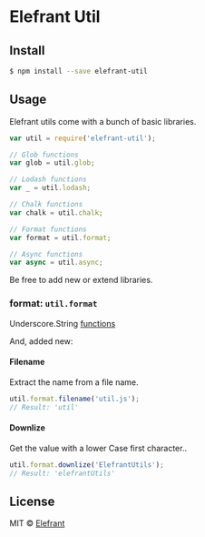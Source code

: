 # Elefrant Util


## Install 

```sh
$ npm install --save elefrant-util
```


## Usage

Elefrant utils come with a bunch of basic libraries.

```js
var util = require('elefrant-util');

// Glob functions
var glob = util.glob;

// Lodash functions
var _ = util.lodash;

// Chalk functions
var chalk = util.chalk;

// Format functions
var format = util.format;

// Async functions
var async = util.async;
```

Be free to add new or extend libraries.


### format: `util.format`

Underscore.String [functions](https://github.com/epeli/underscore.string)

And, added new:

#### Filename

Extract the name from a file name.

```js
util.format.filename('util.js');
// Result: 'util'
```

#### Downlize

Get the value with a lower Case first character..

```js
util.format.downlize('ElefrantUtils');
// Result: 'elefrantUtils'
```

## License

MIT © [Elefrant](http://elefrant.com/#/license)
